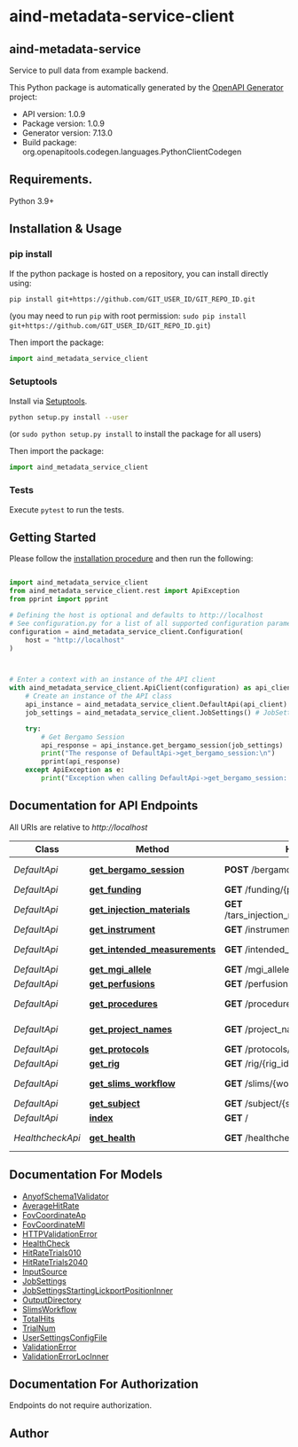 # aind-metadata-service-client

## aind-metadata-service

Service to pull data from example backend.



This Python package is automatically generated by the [OpenAPI Generator](https://openapi-generator.tech) project:

- API version: 1.0.9
- Package version: 1.0.9
- Generator version: 7.13.0
- Build package: org.openapitools.codegen.languages.PythonClientCodegen

## Requirements.

Python 3.9+

## Installation & Usage
### pip install

If the python package is hosted on a repository, you can install directly using:

```sh
pip install git+https://github.com/GIT_USER_ID/GIT_REPO_ID.git
```
(you may need to run `pip` with root permission: `sudo pip install git+https://github.com/GIT_USER_ID/GIT_REPO_ID.git`)

Then import the package:
```python
import aind_metadata_service_client
```

### Setuptools

Install via [Setuptools](http://pypi.python.org/pypi/setuptools).

```sh
python setup.py install --user
```
(or `sudo python setup.py install` to install the package for all users)

Then import the package:
```python
import aind_metadata_service_client
```

### Tests

Execute `pytest` to run the tests.

## Getting Started

Please follow the [installation procedure](#installation--usage) and then run the following:

```python

import aind_metadata_service_client
from aind_metadata_service_client.rest import ApiException
from pprint import pprint

# Defining the host is optional and defaults to http://localhost
# See configuration.py for a list of all supported configuration parameters.
configuration = aind_metadata_service_client.Configuration(
    host = "http://localhost"
)



# Enter a context with an instance of the API client
with aind_metadata_service_client.ApiClient(configuration) as api_client:
    # Create an instance of the API class
    api_instance = aind_metadata_service_client.DefaultApi(api_client)
    job_settings = aind_metadata_service_client.JobSettings() # JobSettings | 

    try:
        # Get Bergamo Session
        api_response = api_instance.get_bergamo_session(job_settings)
        print("The response of DefaultApi->get_bergamo_session:\n")
        pprint(api_response)
    except ApiException as e:
        print("Exception when calling DefaultApi->get_bergamo_session: %s\n" % e)

```

## Documentation for API Endpoints

All URIs are relative to *http://localhost*

Class | Method | HTTP request | Description
------------ | ------------- | ------------- | -------------
*DefaultApi* | [**get_bergamo_session**](docs/DefaultApi.md#get_bergamo_session) | **POST** /bergamo_session | Get Bergamo Session
*DefaultApi* | [**get_funding**](docs/DefaultApi.md#get_funding) | **GET** /funding/{project_name} | Get Funding
*DefaultApi* | [**get_injection_materials**](docs/DefaultApi.md#get_injection_materials) | **GET** /tars_injection_materials/{prep_lot_number} | Get Injection Materials
*DefaultApi* | [**get_instrument**](docs/DefaultApi.md#get_instrument) | **GET** /instrument/{instrument_id} | Get Instrument
*DefaultApi* | [**get_intended_measurements**](docs/DefaultApi.md#get_intended_measurements) | **GET** /intended_measurements/{subject_id} | Get Intended Measurements
*DefaultApi* | [**get_mgi_allele**](docs/DefaultApi.md#get_mgi_allele) | **GET** /mgi_allele/{allele_name} | Get Mgi Allele
*DefaultApi* | [**get_perfusions**](docs/DefaultApi.md#get_perfusions) | **GET** /perfusions/{subject_id} | Get Perfusions
*DefaultApi* | [**get_procedures**](docs/DefaultApi.md#get_procedures) | **GET** /procedures/{subject_id} | Get Procedures
*DefaultApi* | [**get_project_names**](docs/DefaultApi.md#get_project_names) | **GET** /project_names | Get Project Names
*DefaultApi* | [**get_protocols**](docs/DefaultApi.md#get_protocols) | **GET** /protocols/{protocol_name} | Get Protocols
*DefaultApi* | [**get_rig**](docs/DefaultApi.md#get_rig) | **GET** /rig/{rig_id} | Get Rig
*DefaultApi* | [**get_slims_workflow**](docs/DefaultApi.md#get_slims_workflow) | **GET** /slims/{workflow} | Get Slims Workflow
*DefaultApi* | [**get_subject**](docs/DefaultApi.md#get_subject) | **GET** /subject/{subject_id} | Get Subject
*DefaultApi* | [**index**](docs/DefaultApi.md#index) | **GET** / | Index
*HealthcheckApi* | [**get_health**](docs/HealthcheckApi.md#get_health) | **GET** /healthcheck | Perform a Health Check


## Documentation For Models

 - [AnyofSchema1Validator](docs/AnyofSchema1Validator.md)
 - [AverageHitRate](docs/AverageHitRate.md)
 - [FovCoordinateAp](docs/FovCoordinateAp.md)
 - [FovCoordinateMl](docs/FovCoordinateMl.md)
 - [HTTPValidationError](docs/HTTPValidationError.md)
 - [HealthCheck](docs/HealthCheck.md)
 - [HitRateTrials010](docs/HitRateTrials010.md)
 - [HitRateTrials2040](docs/HitRateTrials2040.md)
 - [InputSource](docs/InputSource.md)
 - [JobSettings](docs/JobSettings.md)
 - [JobSettingsStartingLickportPositionInner](docs/JobSettingsStartingLickportPositionInner.md)
 - [OutputDirectory](docs/OutputDirectory.md)
 - [SlimsWorkflow](docs/SlimsWorkflow.md)
 - [TotalHits](docs/TotalHits.md)
 - [TrialNum](docs/TrialNum.md)
 - [UserSettingsConfigFile](docs/UserSettingsConfigFile.md)
 - [ValidationError](docs/ValidationError.md)
 - [ValidationErrorLocInner](docs/ValidationErrorLocInner.md)


<a id="documentation-for-authorization"></a>
## Documentation For Authorization

Endpoints do not require authorization.


## Author




